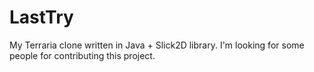 # LastTry
My Terraria clone written in Java + Slick2D library. I'm looking for some people for contributing this project.
